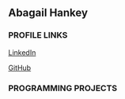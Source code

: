 ## Abagail Hankey

### **PROFILE LINKS**
[LinkedIn](https://www.linkedin.com/in/abagail-hankey-7734a41a9/)

[GitHub](https://github.com/abbihankey)

### **PROGRAMMING PROJECTS**

